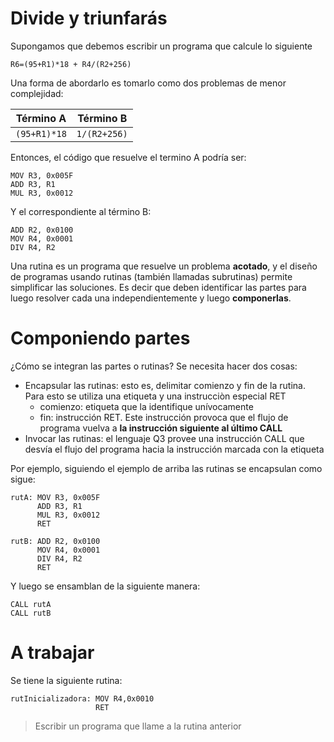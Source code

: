 
# Divide y triunfarás

Supongamos que debemos escribir un programa que calcule lo siguiente

`R6=(95+R1)*18 + R4/(R2+256)`

Una forma de abordarlo es tomarlo como dos problemas de menor complejidad:

Término A | Término B
--- | --- 
`(95+R1)*18` | `1/(R2+256)`

Entonces, el código que resuelve el termino A podría ser:

```
MOV R3, 0x005F 
ADD R3, R1
MUL R3, 0x0012 
```

Y el correspondiente al término B:

```
ADD R2, 0x0100 
MOV R4, 0x0001
DIV R4, R2
```

Una rutina es un programa que resuelve un problema **acotado**, y el diseño de programas usando rutinas (también llamadas subrutinas) permite simplificar las soluciones. Es decir que deben identificar las partes para luego resolver cada una independientemente y luego **componerlas**.


# Componiendo partes

¿Cómo se integran las partes o rutinas? Se necesita hacer dos cosas:
* Encapsular las rutinas: esto es, delimitar comienzo y fin de la rutina. Para esto se utiliza una etiqueta y una instrucciòn especial RET
  * comienzo: etiqueta que la identifique unívocamente
  * fin: instrucción RET. Este instrucción provoca que el flujo de programa vuelva a **la instrucción siguiente al último CALL**
* Invocar las rutinas: el lenguaje Q3 provee una instrucción CALL que desvía el flujo del programa hacia la instrucción marcada con la etiqueta

Por ejemplo, siguiendo el ejemplo de arriba las rutinas se encapsulan como sigue:

```
rutA: MOV R3, 0x005F 
      ADD R3, R1
      MUL R3, 0x0012 
      RET
```
```
rutB: ADD R2, 0x0100 
      MOV R4, 0x0001
      DIV R4, R2
      RET
```
Y luego se ensamblan de la siguiente manera:
```
CALL rutA
CALL rutB
```

# A trabajar

Se tiene la siguiente rutina:
```
rutInicializadora: MOV R4,0x0010
                   RET
```
> Escribir un programa que llame a la rutina anterior
